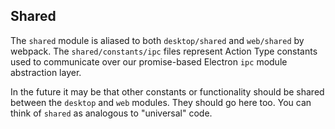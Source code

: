 ## Shared

The `shared` module is aliased to both `desktop/shared` and `web/shared` by webpack. The `shared/constants/ipc` files represent Action Type constants used to
communicate over our promise-based Electron `ipc` module abstraction layer.

In the future it may be that other constants or functionality should be shared between the `desktop` and `web` modules. They should go here too.
You can think of `shared` as analogous to "universal" code.
